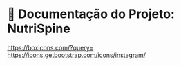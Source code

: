 # 📘 Documentação do Projeto: **NutriSpine**


https://boxicons.com/?query=
https://icons.getbootstrap.com/icons/instagram/

